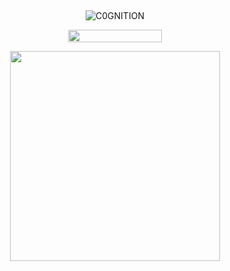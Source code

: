 ## 

<p align="center"> <img src="https://komarev.com/ghpvc/?username=C0GNITION&label=omegas&color=28314f&style=flat" alt="C0GNITION" /> </p>
<p align="center"> 
  <img width="150" height="20" src="https://media.discordapp.net/attachments/1299154542591606806/1339834900936785930/image.gif?ex=6810677d&is=680f15fd&hm=7e1e0765104ef366ac43acb44930de756f080408948e052356b96ff9e0d27394&=&width=225&height=30">
<p align="center"> 
  <img width="336" height="336" src="https://files.catbox.moe/wsbtb8.png">
</p>



